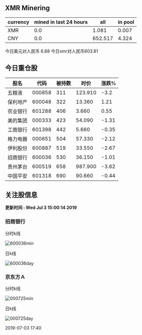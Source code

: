 ## XMR Minering

|currency|mined in last 24 hours|all|in pool|
|---|---|---|---|
|XMR|0.0|1.081|0.007|
|CNY|0.0|652.517|4.324|

今日美元对人民币 6.88	今日xmr对人民币603.81


## 今日重仓股 

|股名|代码|被持数|时价|涨跌%|
|---|---|---|---|---|
|五粮液|000858|311|123.910|-3.2|
|保利地产|600048|322|13.360|1.21|
|农业银行|601288|406|3.660|0.55|
|美的集团|000333|423|54.090|-1.31|
|工商银行|601398|442|5.660|-0.35|
|格力电器|000651|504|57.330|-2.12|
|伊利股份|600887|519|33.550|-2.67|
|招商银行|600036|530|36.150|-1.01|
|贵州茅台|600519|658|987.900|-3.62|
|中国平安|601318|690|90.660|-0.44|

## 关注股信息
**更新时间 : Wed Jul  3 15:00:14 2019**
### 招商银行 
分时k线

![600036min](http://image.sinajs.cn/newchart/min/n/sh600036.gif)

日k线

![600036day](http://image.sinajs.cn/newchart/daily/n/sh600036.gif)

### 京东方Ａ 
分时k线

![000725min](http://image.sinajs.cn/newchart/min/n/sz000725.gif)

日k线

![000725day](http://image.sinajs.cn/newchart/daily/n/sz000725.gif)

2019-07-03 17:40